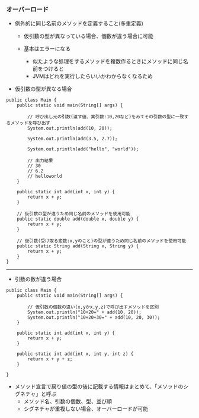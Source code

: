### オーバーロード

- 例外的に同じ名前のメソッドを定義すること(多重定義)

    - 仮引数の型が異なっている場合、個数が違う場合に可能

    - 基本はエラーになる
        - 似たような処理をするメソッドを複数作るときにメソッドに同じ名前をつけると
        - JVMはどれを実行したらいいかわからなくなるため

- 仮引数の型が異なる場合

```
public class Main {
    public static void main(String[] args) {

        // 呼び出し元の引数(渡す値、実引数:10,20など)をみてその引数の型に一致するメソッドを呼び出す
        System.out.println(add(10, 20));

        System.out.println(add(3.5, 2.7));

        System.out.println(add("hello", "world"));

        // 出力結果
        // 30
        // 6.2
        // helloworld
    }

    public static int add(int x, int y) {
        return x + y;
    }

    // 仮引数の型が違うため同じ名前のメソッドを使用可能
    public static double add(double x, double y) {
        return x + y;
    }

    // 仮引数(受け取る変数:x,yのこと)の型が違うため同じ名前のメソッドを使用可能
    public static String add(String x, String y) {
        return x + y;
    }
}

```

---
- 引数の数が違う場合

```
public class Main {
    public static void main(String[] args) {

        // 仮引数の個数の違い(x,yかx,y,z)で呼び出すメソッドを区別
        System.out.println("10+20=" + add(10, 20));
        System.out.println("10+20+30=" + add(10, 20, 30));
    }

    public static int add(int x, int y) {
        return x + y;
    }

    public static int add(int x, int y, int z) {
        return x + y + z;
    }

}

```

- メソッド宣言で戻り値の型の後に記載する情報はまとめて、「メソッドのシグネチャ」と呼ぶ
    - メソッド名、引数の個数、型、並び順
    - シグネチャが重複しない場合、オーバーロードが可能